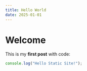 ```yaml
---
title: Hello World
date: 2025-01-01
---
```


# Welcome
This is my **first post** with code:

```js
console.log("Hello Static Site!");
